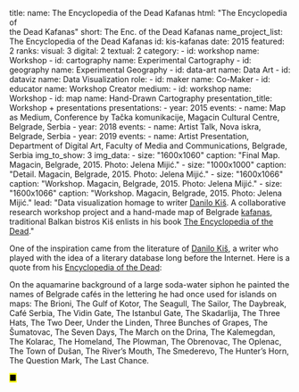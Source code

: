 title: 
    name: The Encyclopedia of the Dead Kafanas
    html: "The Encyclopedia of<br>the Dead Kafanas"
    short: The Enc. of the Dead Kafanas
    name_project_list: The Encyclopedia of the Dead Kafanas
id: kis-kafanas
date: 2015
featured: 2
ranks:
    visual: 3
    digital: 2
    textual: 2
category: 
    - id: workshop
      name: Workshop
    - id: cartography
      name: Experimental Cartography
    - id: geography
      name: Experimental Geography
    - id: data-art
      name: Data Art
    - id: dataviz
      name: Data Visualization
role:
    - id: maker
      name: Co-Maker
    - id: educator
      name: Workshop Creator
medium:
    - id: workshop
      name: Workshop
    - id: map
      name: Hand-Drawn Cartography
presentation_title: Workshop + presentations
presentations:
    - year: 2015
      events:
        - name: <span class='italic-style'>Map as Medium</span>, Conference by Tačka komunikacije, Magacin Cultural Centre, Belgrade, Serbia
    - year: 2018
      events:
        - name: <span class='italic-style'>Artist Talk</span>, Nova iskra, Belgrade, Serbia
    - year: 2019
      events:
        - name: <span class='italic-style'>Artist Presentation</span>, Department of Digital Art, Faculty of Media and Communications, Belgrade, Serbia
img_to_show: 3
img_data:
    - size: "1600x1060"
      caption: "Final Map. Magacin, Belgrade, 2015. Photo: Jelena Mijić."
    - size: "1000x1000"
      caption: "Detail. Magacin, Belgrade, 2015. Photo: Jelena Mijić."
    - size: "1600x1066"
      caption: "Workshop. Magacin, Belgrade, 2015. Photo: Jelena Mijić."
    - size: "1600x1066"
      caption: "Workshop. Magacin, Belgrade, 2015. Photo: Jelena Mijić."
lead: "Data visualization homage to writer <a href='https://en.wikipedia.org/wiki/Danilo_Ki%C5%A1' target='_blank'>Danilo Kiš</a>. A collaborative research workshop project and a hand-made map of Belgrade <a href='https://en.wikipedia.org/wiki/Kafana' target='_blank'>kafanas</a>, traditional Balkan bistros Kiš enlists in his book <a href='https://memoryoftheworld.org/#/book/cd543663-9929-4b5a-8732-3a06ba6a9ae0' target='_blank'><span class='italic-style'>The Encyclopedia of the Dead</span></a>."

One of the inspiration came from the literature of <a href='https://en.wikipedia.org/wiki/Danilo_Ki%C5%A1' target='_blank'>Danilo Kiš</a>, a writer who played with the idea of a <span class='italic-style'>literary database</span> long before the Internet. Here is a quote from his <a href='https://memoryoftheworld.org/#/book/cd543663-9929-4b5a-8732-3a06ba6a9ae0' target='_blank'><span class='italic-style'>Encyclopedia of the Dead</span></a>:

<div class='quoted-text padding-right-fixed tiny-quote-style'><p>On the aquamarine background of a large soda-water siphon he painted the names of Belgrade cafés in the lettering he had once used for islands on maps: The Brioni, The Gulf of Kotor, The Seagull, The Sailor, The Daybreak, Café Serbia, The Vidin Gate, The Istanbul Gate, The Skadarlija, The Three Hats, The Two Deer, Under the Linden, Three Bunches of Grapes, The Šumatovac, The Seven Days, The March on the Drina, The Kalemegdan, The Kolarac, The Homeland, The Plowman, The Obrenovac, The Oplenac, The Town of Dušan, The River’s Mouth, The Smederevo, The Hunter’s Horn, The Question Mark, The Last Chance.</p></div>
 
 <mark>&#9632;</mark>